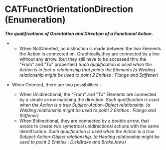 # CATFunctOrientationDirection (Enumeration)

**_The qualifications of Orientation and Direction of a Functional Action._**

* * When NotOriented, no distinction is made between the two Elements the Action is connected on.
Graphically,they are connected by a line without any arrow.
(but they still have to be accessed thru the "From" and "To" properties)
_Such qualification is used when the Action is in fact a relationship that points the Elements
(a Welding relationship might be used to point 2 Entities : Flange and Stiffener)_
* When Oriented, there are two possibilities :

  * When Unidirectional, the "From" and "To" Elements are connected by a simple arrow matching the direction.
_Such qualification is used when the Action is a true Subject-Action-Object relationship.
(a Welding relationship might be used to point 2 Entities : Flange and Stiffener)_
  * When Bidirectional, they are connected by a double arrow, that avoids to create two symetrical unidirectional actions with the same identification.
_Such qualification is used when the Action is a true Subject-Action-Object relationship.
(a Heating relationship might be used to point 2 Entities : DiskBrake and BrakeJaws)_